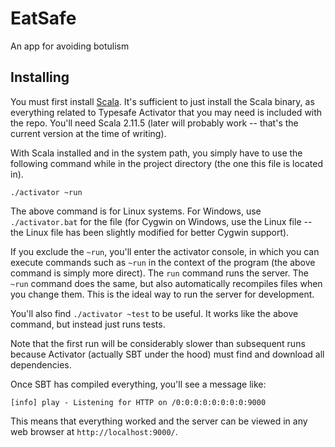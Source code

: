 # EatSafe
An app for avoiding botulism

## Installing

You must first install [Scala](http://www.scala-lang.org/download/). It's sufficient to just install
the Scala binary, as everything related to Typesafe Activator that you may need is included with
the repo. You'll need Scala 2.11.5 (later will probably work -- that's the current version at the
time of writing).

With Scala installed and in the system path, you simply have to use the following command while in
the project directory (the one this file is located in).

```
./activator ~run
```

The above command is for Linux systems. For Windows, use `./activator.bat` for the file (for
Cygwin on Windows, use the Linux file -- the Linux file has been slightly modified for better
Cygwin support).

If you exclude the `~run`, you'll enter the activator console, in which you can execute commands
such as `~run` in the context of the program (the above command is simply more direct). The `run`
command runs the server. The `~run` command does the same, but also automatically recompiles files
when you change them. This is the ideal way to run the server for development.

You'll also find `./activator ~test` to be useful. It works like the above command, but instead just
runs tests.

Note that the first run will be considerably slower than subsequent runs because Activator (actually
SBT under the hood) must find and download all dependencies.

Once SBT has compiled everything, you'll see a message like:

```
[info] play - Listening for HTTP on /0:0:0:0:0:0:0:0:9000
```

This means that everything worked and the server can be viewed in any web browser at
`http://localhost:9000/`.